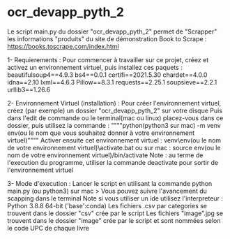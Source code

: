# ocr_devapp_pyth_2

Le script main.py du dossier "ocr_devapp_pyth_2" permet de "Scrapper" les informations "produits" du site de démonstration Book to Scrape : https://books.toscrape.com/index.html

1- Requierements : 
Pour commencer à travailler sur ce projet, créez et activez un environnement virtuel, puis installez ces paquets :
beautifulsoup4==4.9.3
bs4==0.0.1
certifi==2021.5.30
chardet==4.0.0
idna==2.10
lxml==4.6.3
Pillow==8.3.1
requests==2.25.1
soupsieve==2.2.1
urllib3==1.26.6

2- Environnement Virtuel (installation) : 
Pour créer l'environnement virtuel, créez (par exemple) un dossier "ocr_devapp_pyth_2" sur votre disque
Puis dans l'edit de commande ou le terminal(mac ou linux) placez-vous dans ce dossier, puis utilisez la commande : 
""""python(python3 sur mac) -m venv env(ou le nom que vous souhaitez donner à votre environnement virtuel)""""
Activer ensuite cet environnement virtuel : venv\\env(ou le nom de votre environnement virtuel)\\activate.bat ou sur mac : source env(ou le nom de votre environnement virtuel)/bin/activate
 Note : au terme de l'execution du programme, utiliser la commande deactivate pour sortir de l'environnement virtuel
  
3- Mode d'execution : 
Lancer le script en utilisant la commande python main.py (ou python3) sur mac > Vous pouvez suivre l'avancement du scapping dans le terminal
Note si vous utiliser un ide utilisez l'interpreteur : Python 3.8.8 64-bit ('base':conda)
Les fichiers .csv par categories se trouvent dans le dossier "csv" crée par le script
Les fichiers "image".jpg se trouvent dans le dossier "image" crée par le script et sont nommées selon le code UPC de chaque livre




